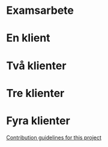 # Examsarbete

# En klient 
# Två klienter
# Tre klienter
# Fyra klienter
[Contribution guidelines for this project](Examsarbete/Tripple.py)
